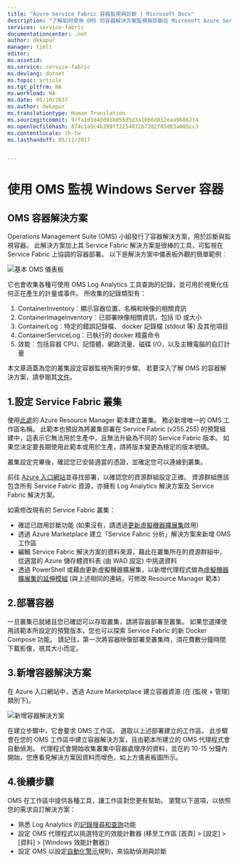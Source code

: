 ```yaml
---
title: "Azure Service Fabric 容器監視與診斷 | Microsoft Docs"
description: "了解如何使用 OMS 的容器解決方案監視與診斷在 Microsoft Azure Service Fabric 上協調的容器。"
services: service-fabric
documentationcenter: .net
author: dkkapur
manager: timlt
editor: 
ms.assetid: 
ms.service: service-fabric
ms.devlang: dotnet
ms.topic: article
ms.tgt_pltfrm: NA
ms.workload: NA
ms.date: 05/10/2017
ms.author: dekapur
ms.translationtype: Human Translation
ms.sourcegitcommit: 97fa1d1d4dd81b055d5d3a10b6d812eaa9b86214
ms.openlocfilehash: 874c1a5c4b399ff2254072b7282f05d83a005cc3
ms.contentlocale: zh-tw
ms.lasthandoff: 05/11/2017


---
```


# <a name="monitoring-windows-server-containers-with-oms"></a>使用 OMS 監視 Windows Server 容器

## <a name="oms-containers-solution"></a>OMS 容器解決方案

Operations Management Suite (OMS) 小組發行了容器解決方案，用於診斷與監視容器。 此解決方案加上其 Service Fabric 解決方案是很棒的工具，可監視在 Service Fabric 上協調的容器部署。 以下是解決方案中儀表板外觀的簡單範例︰

![基本 OMS 儀表板](./media/service-fabric-diagnostics-containers-windowsserver/oms-containers-dashboard.png)

它也會收集各種可使用 OMS Log Analytics 工具查詢的記錄，並可用於視覺化任何正在產生的計量或事件。 所收集的記錄類型有：

1. ContainerInventory︰顯示容器位置、名稱和映像的相關資訊
2. ContainerImageInventory︰已部署映像相關資訊，包括 ID 或大小
3. ContainerLog︰特定的錯誤記錄檔、 docker 記錄檔 (stdout 等) 及其他項目
4. ContainerServiceLog：已執行的 docker 精露命令
5. 效能︰包括容器 CPU、記憶體、網路流量、磁碟 I/O，以及主機電腦的自訂計量

本文章涵蓋為您的叢集設定容器監視所需的步驟。 若要深入了解 OMS 的容器解決方案，請參閱其[文件](../log-analytics/log-analytics-containers.md)。

## <a name="1-set-up-a-service-fabric-cluster"></a>1.設定 Service Fabric 叢集

使用[此處](https://github.com/dkkapur/Service-Fabric/tree/master/ARM%20Templates/SF%20OMS%20Sample)的 Azure Resource Manager 範本建立叢集。 務必新增唯一的 OMS 工作區名稱。 此範本也預設為將叢集部署在 Service Fabric (v255.255) 的預覽組建中，這表示它無法用於生產中，且無法升級為不同的 Service Fabric 版本。 如果您決定要長期使用此範本或用於生產，請將版本變更為穩定的版本號碼。

叢集設定完畢後，確認您已安裝適當的憑證，並確定您可以連線到叢集。

前往 [Azure 入口網站](https://portal.azure.com/)並尋找部署，以確認您的資源群組設定正確。 資源群組應該包含所有 Service Fabric 資源，亦擁有 Log Analytics 解決方案及 Service Fabric 解決方案。

如需修改現有的 Service Fabric 叢集：
* 確認已啟用診斷功能 (如果沒有，請透過[更新虛擬機器擴展集](/rest/api/virtualmachinescalesets/create-or-update-a-set)啟用)
* 透過 Azure Marketplace 建立「Service Fabric 分析」解決方案來新增 OMS 工作區
* 編輯 Service Fabric 解決方案的資料來源，藉此在叢集所在的資源群組中，從適當的 Azure 儲存體資料表 (由 WAD 設定) 中挑選資料
* 透過 PowerShell 或藉由更新虛擬機器擴展集，以新增代理程式做為[虛擬機器擴展集的延伸模組](/powershell/module/azurerm.compute/add-azurermvmssextension) (與上述相同的連結，可修改 Resource Manager 範本)

## <a name="2-deploy-a-container"></a>2.部署容器

一旦叢集已就緒且您已確認可以存取叢集，請將容器部署至叢集。 如果您選擇使用該範本所設定的預覽版本，您也可以探索 Service Fabric 的新 Docker Compose 功能。 請記住，第一次將容器映像部署至叢集時，須花費數分鐘時間下載影像，視其大小而定。

## <a name="3-add-the-containers-solution"></a>3.新增容器解決方案

在 Azure 入口網站中，透過 Azure Marketplace 建立容器資源 (在 [監視 + 管理] 類別下)。 

![新增容器解決方案](./media/service-fabric-diagnostics-containers-windowsserver/containers-solution.png)

在建立步驟中，它會要求 OMS 工作區。 選取以上述部署建立的工作區。 此步驟會在您的 OMS 工作區中建立容器解決方案，且由範本所建立的 OMS 代理程式會自動偵測。 代理程式會開始收集叢集中容器處理序的資料，並在約 10-15 分鐘內開始，您應看見解決方案因資料而增色，如上方儀表板圖所示。

## <a name="4-next-steps"></a>4.後續步驟

OMS 在工作區中提供各種工具，讓工作區對您更有幫助。 瀏覽以下選項，以依照您的需求自訂解決方案：
- 熟悉 Log Analytics 的[記錄搜尋和查詢](../log-analytics/log-analytics-log-searches.md)功能
- 設定 OMS 代理程式以挑選特定的效能計數器 (移至工作區 [首頁] > [設定] > [資料] > [Windows 效能計數器])
- 設定 OMS 以設定[自動化警示](../log-analytics/log-analytics-alerts.md)規則，來協助偵測與診斷
